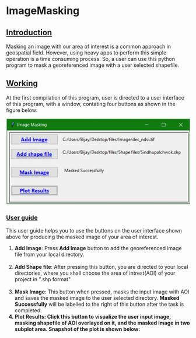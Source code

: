 # ImageMasking
## <U>Introduction</U>
Masking an image with our area of interest is a common approach in geospatial field. However, using heavy apps to perform this simple operation is a time consuming process. So, a user can use this python program to mask a georeferenced image with a user selected shapefile.

## <U>Working</U>
At the first compilation of this program, user is directed to a user interface of this program, with a window, contating four buttons as shown in the figure below:

![rawimage](https://github.com/shresthaasim43/ImageMasking/raw/module1/Assets/First_UI.JPG)

### <U>User guide</U>
This user guide helps you to use the buttons on the user interface shown above for producing the masked image  of your area of interest.
1. <B>Add Image</B>: Press <B>Add Image</B> button to  add the georeferenced image file from your local directory.<br><br>
2. <B>Add Shape file</B>: After pressing this button, you are directed to your local directories, where you shall choose the area of intrest(AOI) of your project  in ".shp format"<br><br>
3. <B>Mask Image</B>: This button when pressed, masks the input image with AOI and saves the masked image to the user selected directory. <B>Masked Successfully</B> will be labelled to the right of this button after the task is completed. <B><br>
4. <B>Plot Results</B>:  Click this button to visualize the user input image, masking shapefile of AOI overlayed on it, and the masked image in two subplot area. Snapshot of the plot is shown below:



